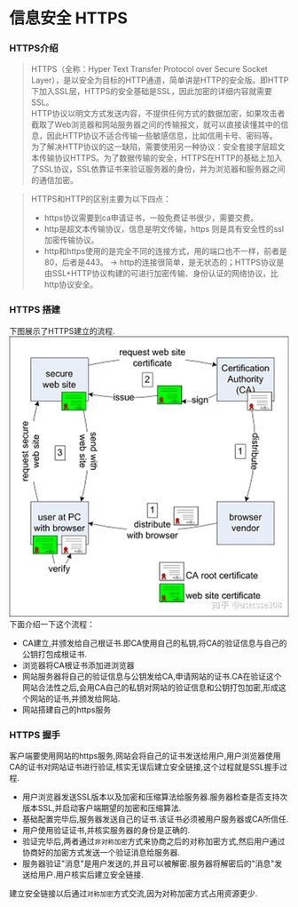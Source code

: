 # 信息安全 HTTPS

### HTTPS介绍
> HTTPS（全称：Hyper Text Transfer Protocol over Secure Socket Layer），是以安全为目标的HTTP通道，简单讲是HTTP的安全版。即HTTP下加入SSL层，HTTPS的安全基础是SSL，因此加密的详细内容就需要SSL。  
HTTP协议以明文方式发送内容，不提供任何方式的数据加密，如果攻击者截取了Web浏览器和网站服务器之间的传输报文，就可以直接读懂其中的信息，因此HTTP协议不适合传输一些敏感信息，比如信用卡号、密码等。  
为了解决HTTP协议的这一缺陷，需要使用另一种协议：安全套接字层超文本传输协议HTTPS。为了数据传输的安全，HTTPS在HTTP的基础上加入了SSL协议，SSL依靠证书来验证服务器的身份，并为浏览器和服务器之间的通信加密。

> HTTPS和HTTP的区别主要为以下四点：
>- https协议需要到ca申请证书，一般免费证书很少，需要交费。
>- http是超文本传输协议，信息是明文传输，https 则是具有安全性的ssl加密传输协议。
>- http和https使用的是完全不同的连接方式，用的端口也不一样，前者是80，后者是443。
-> http的连接很简单，是无状态的；HTTPS协议是由SSL+HTTP协议构建的可进行加密传输、身份认证的网络协议，比http协议安全。

### HTTPS 搭建

下图展示了HTTPS建立的流程.
![avator](../images/v2-ebbe8254f5748c21e205f14b3a5deba3_r.jpg)
下面介绍一下这个流程：
- CA建立,并颁发给自己根证书.即CA使用自己的私钥,将CA的验证信息与自己的公钥打包成根证书.
- 浏览器将CA根证书添加进浏览器
- 网站服务器将自己的验证信息与公钥发给CA,申请网站的证书.CA在验证这个网站合法性之后,会用CA自己的私钥对网站的验证信息和公钥打包加密,形成这个网站的证书,并颁发给网站.
- 网站搭建自己的https服务

### HTTPS 握手

客户端要使用网站的https服务,网站会将自己的证书发送给用户,用户浏览器使用CA的证书对网站证书进行验证,核实无误后建立安全链接,这个过程就是SSL握手过程.
- 用户浏览器发送SSL版本以及加密和压缩算法给服务器.服务器检查是否支持次版本SSL,并启动客户端期望的加密和压缩算法.
- 基础配置完毕后,服务器发送自己的证书.该证书必须被用户服务器或CA所信任.
- 用户使用验证证书,并核实服务器的身份是正确的.
- 验证完毕后,两者通过`非对称加密`方式来协商之后的对称加密方式,然后用户通过协商好的加密方式发送一个验证消息给服务器.
- 服务器验证"消息"是用户发送的,并且可以被解密.服务器将解密后的"消息"发送给用户.用户核实后建立安全链接.

建立安全链接以后通过`对称加密`方式交流,因为对称加密方式占用资源更少.